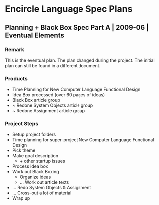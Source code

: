 ﻿Encircle Language Spec Plans
============================

Planning + Black Box Spec Part A | 2009-06 | Eventual Elements
--------------------------------------------------------------

### Remark

This is the eventual plan. The plan changed during the project. The initial plan can still be found in a different document.

### Products

- Time Planning for New Computer Language Functional Design
- Idea Box processed (over 60 pages of ideas)
- Black Box article group
- ~ Redone System Objects article group
- ~ Redone Assignment article group

### Project Steps

- Setup project folders
- Time planning for super-project New Computer Language Functional Design
- Pick theme
- Make goal description
    - \+ other startup issues
- Process idea box
- Work out Black Boxing
    - Organize ideas
    - ... Work out article texts
- ... Redo System Objects & Assignment
- ... Cross-out a lot of material
- Wrap up
